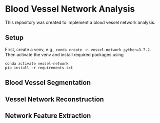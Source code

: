 # Blood Vessel Network Analysis

This repository was created to implement a blood vessel network analysis.

## Setup
First, create a venv, e.g., `conda create -n vessel-network python=3.7.2`.
Then activate the venv and install required packages using 
```
conda activate vessel-network
pip install -r requirements.txt
```

## Blood Vessel Segmentation

## Vessel Network Reconstruction

## Network Feature Extraction
